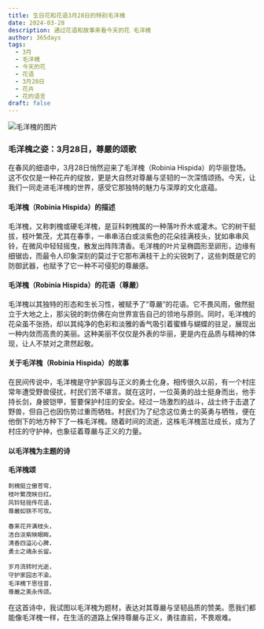 ```yaml
---
title: 生日花和花语3月28日的特别毛洋槐
date: 2024-03-28
description: 通过花语和故事来看今天的花 毛洋槐
author: 365days
tags:
  - 3月
  - 毛洋槐
  - 今天的花
  - 花语
  - 3月28日
  - 花卉
  - 花的语言
draft: false
---
```



![毛洋槐的图片](https://cdn.pixabay.com/photo/2014/10/04/21/03/acacia-pink-474087_1280.jpg#center#center)


### 毛洋槐之姿：3月28日，尊嚴的颂歌

在春风的细语中，3月28日悄然迎来了毛洋槐（Robinia Hispida）的华丽登场。这不仅仅是一种花卉的绽放，更是大自然对尊嚴与坚韧的一次深情颂扬。今天，让我们一同走进毛洋槐的世界，感受它那独特的魅力与深厚的文化底蕴。

#### 毛洋槐（Robinia Hispida）的描述

毛洋槐，又称刺槐或硬毛洋槐，是豆科刺槐属的一种落叶乔木或灌木。它的树干挺拔，枝叶繁茂，尤其在春季，一串串洁白或淡紫色的花朵挂满枝头，犹如串串风铃，在微风中轻轻摇曳，散发出阵阵清香。毛洋槐的叶片呈椭圆形至卵形，边缘有细锯齿，而最令人印象深刻的莫过于它那布满枝干上的尖锐刺了，这些刺既是它的防御武器，也赋予了它一种不可侵犯的尊嚴感。

#### 毛洋槐（Robinia Hispida）的花语（尊嚴）

毛洋槐以其独特的形态和生长习性，被赋予了“尊嚴”的花语。它不畏风雨，傲然挺立于大地之上，那尖锐的刺仿佛在向世界宣告自己的领地与原则。同时，毛洋槐的花朵虽不张扬，却以其纯净的色彩和淡雅的香气吸引着蜜蜂与蝴蝶的驻足，展现出一种内敛而高贵的美丽。这种美丽不仅仅是外表的华丽，更是内在品质与精神的体现，让人不禁对之肃然起敬。

#### 关于毛洋槐（Robinia Hispida）的故事

在民间传说中，毛洋槐是守护家园与正义的勇士化身。相传很久以前，有一个村庄常年遭受野兽侵扰，村民们苦不堪言。就在这时，一位英勇的战士挺身而出，他手持长剑，身披铠甲，誓要保护村庄的安全。经过一场激烈的战斗，战士终于击退了野兽，但自己也因伤势过重而牺牲。村民们为了纪念这位勇士的英勇与牺牲，便在他倒下的地方种下了一株毛洋槐。随着时间的流逝，这株毛洋槐茁壮成长，成为了村庄的守护神，也象征着尊嚴与正义的力量。

#### 以毛洋槐为主题的诗

**毛洋槐颂**

	刺槐挺立傲苍穹，  
	枝叶繁茂映日红。  
	风铃轻摇传花语，  
	尊嚴如铁不可攻。
	
	春来花开满枝头，  
	洁白淡紫映眼眸。  
	清香四溢沁心脾，  
	勇士之魂永长留。
	
	岁月流转时光逝，  
	守护家园志不渝。  
	毛洋槐下思往昔，  
	尊嚴之美永传颂。

在这首诗中，我试图以毛洋槐为题材，表达对其尊嚴与坚韧品质的赞美。愿我们都能像毛洋槐一样，在生活的道路上保持尊嚴与正义，勇往直前，不畏艰难。